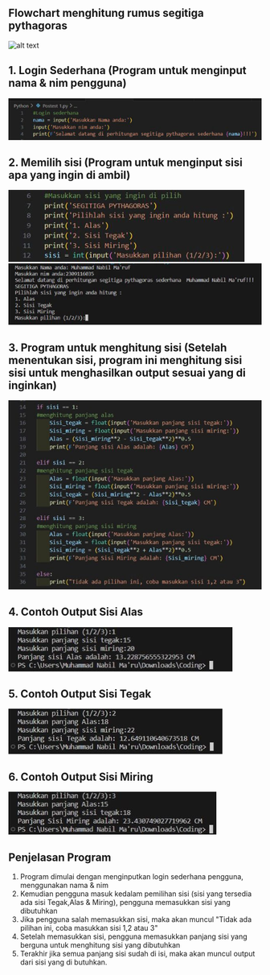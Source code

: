 ## Flowchart menghitung rumus segitiga pythagoras
![alt text](https://github.com/NabilMaruf/TugasPostest1_Nabil/blob/main/Flowchart%20Segitiga%20Pythagoras%20(2).jpg?raw=true)
## 1. Login Sederhana (Program untuk menginput nama & nim pengguna)
![alt text](https://github.com/NabilMaruf/Repo_Nabil/blob/main/Masukkan%20Nama.jpeg?raw=true)
## 2. Memilih sisi (Program untuk menginput sisi apa yang ingin di ambil)
![alt text](https://github.com/NabilMaruf/Repo_Nabil/blob/main/input%20sisi%20yang%20ingin%20di%20hitung.jpeg?raw=true)
![alt text](https://github.com/NabilMaruf/Repo_Nabil/blob/main/tampilan%20di%20program.jpeg?raw=true)
## 3. Program untuk menghitung sisi (Setelah menentukan sisi, program ini menghitung sisi sisi untuk menghasilkan output sesuai yang di inginkan)
![alt text](https://github.com/NabilMaruf/Repo_Nabil/blob/main/Program%20untuk%20menghitung%20sisi.jpeg?raw=true)
## 4. Contoh Output Sisi Alas
![alt text](https://github.com/NabilMaruf/Repo_Nabil/blob/main/Alas.jpeg?raw=true)
## 5. Contoh Output Sisi Tegak
![alt text](https://github.com/NabilMaruf/Repo_Nabil/blob/main/Tegak.jpeg?raw=true)
## 6. Contoh Output Sisi Miring
![alt text](https://github.com/NabilMaruf/Repo_Nabil/blob/main/Miring.jpeg?raw=true)
## Penjelasan Program
1. Program dimulai dengan menginputkan login sederhana pengguna, menggunakan nama & nim
2. Kemudian pengguna masuk kedalam pemilihan sisi (sisi yang tersedia ada sisi Tegak,Alas & Miring), pengguna memasukkan sisi yang dibutuhkan
3. Jika pengguna salah memasukkan sisi, maka akan muncul "Tidak ada pilihan ini, coba masukkan sisi 1,2 atau 3"
4. Setelah memasukkan sisi, pengguna memasukkan panjang sisi yang berguna untuk menghitung sisi yang dibutuhkan
5. Terakhir jika semua panjang sisi sudah di isi, maka akan muncul output dari sisi yang di butuhkan.
